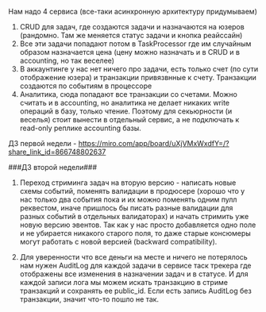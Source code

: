 Нам надо 4 сервиса (все-таки асинхронную архитектуру придумываем)
1. CRUD для задач, где создаются задачи и назначаются на юзеров (рандомно. Там же меняется статус задачи и кнопка реайссайн)
2. Все эти задачи попадают потом в TaskProcessor где им случайным образом назначается цена (цену можно назначать и в CRUD и в accounting, но так веселее)
3. В аккаунтинге у нас нет ничего про задачи, есть только счет (по сути отображение юзера) и транзакции привязвнные к счету. Транзакции создаются по событиям в процессоре
4. Аналитика, сюда попадают все транзакции со счетами. Можно считать и в accounting, но аналитика не делает никаких write операций в базу, только чтение. Поэтому для секьюрности (и веселья) стоит вынести в отдельный сервис, а не подключать к read-only реплике accounting базы.

ДЗ первой недели - https://miro.com/app/board/uXjVMxWxdfY=/?share_link_id=866748802637

###ДЗ второй недели###
1. Переход стриминга задач на вторую версию - написать новые схемы событий, поменять валидации в продюсере (хорошо что у нас только два события пока и их можно поменять одним пулл реквестом, иначе пришлось бы писать разные  валидации для разных событий в отдельных валидаторах) и начать стримить уже новую версию эвентов. Так как у нас просто добавляется одно поле и не убирается никакого старого поля, то даже старые консюмеры могут работать с новой версией (backward compatibility).

2. Для уверенности что все деньги на месте и ничего не потерялось нам нужен AuditLog для каждой задачи в сервисе таск трекера где отображены все изменения в назначении задач и в статусе. И для каждой записи лога мы можем искать транзакцию в стриме транзакций и сохранять ее public_id. Если есть запись AuditLog без транзакции, значит что-то пошло не так.
